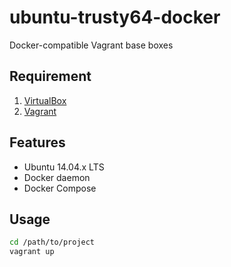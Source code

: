 # ubuntu-trusty64-docker

Docker-compatible Vagrant base boxes

## Requirement
   
   1. [VirtualBox](https://www.virtualbox.org/)
   2. [Vagrant](https://www.vagrantup.com/)

## Features

- Ubuntu 14.04.x LTS 
- Docker daemon
- Docker Compose

## Usage

```bash
cd /path/to/project
vagrant up
```

